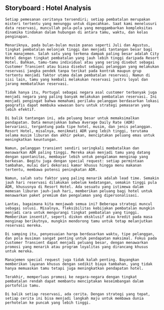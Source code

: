 ## Storyboard : Hotel Analysis

	Setiap pemesanan ceritanya tersendiri; setiap pembatalan merupakan misteri tertentu yang menunggu untuk dipecahkan. Saat kami menelusuri data reservasi, muncullah pola-pola yang menggambarkan kompleksitas dinamika tindakan dalam hubungan di antara tamu, waktu, dan kelas penginapan.

	Menariknya, pada bulan-bulan musim panas seperti Juli dan Agustus, tingkat pembatalan melonjak tinggi dan menjadi tantangan besar bagi tim manajemen. Salah satu yang terkena dampak paling besar adalah City Hotel dengan tingkat pembatalan yang jauh lebih tinggi daripada Resort Hotel. Bahkan, tamu-tamu individual atau yang sering disebut sebagai Customer Transient atau biasa disebut sebagai pelanggan yang melakukan reservasi jangka pendek tanpa terikat pada kontrak maupun grup tertentu menjadi faktor utama dalam pembatalan reservasi. Namun di sisi lain, tamu yang kembali melakukan reservasi justru loyal dan jarang membatalkan reservasi.

	Tidak hanya itu, Portugal sebagai negara asal customer terbanyak juga menjadi negara yang paling banyak melakukan pembatalan reservasi. Ini menjadi pengingat bahwa memahami perilaku pelanggan berdasarkan lokasi geografis dapat membuka wawasan baru untuk strategi pemasaran yang lebih efektif.  

	Di balik tantangan ini, ada peluang besar untuk memaksimalkan pendapatan. Data menunjukkan bahwa Average Daily Rate (ADR) bervariasi, tergantung pada tipe hotel, musim, dan jenis pelanggan. Resort Hotel, misalnya, menikmati ADR yang lebih tinggi, terutama selama musim liburan dan akhir pekan, menciptakan peluang emas untuk meningkatkan keuntungan.

	Namun, pelanggan transient sendiri seringkali membatalkan dan menawarkan ADR paling tinggi. Mereka akan menjadi tamu yang datang dengan spontanitas, membayar lebih untuk pengalaman menginap yang berkesan. Begitu juga dengan special request: setiap permintaan tambahan, mulai dari dekorasi kamar khusus hingga menu makanan tertentu, membawa potensi peningkatan ADR.

	Namun, salah satu faktor yang paling menarik adalah lead time. Semakin jauh hari reservasi dilakukan sebelum kedatangan, semakin tinggi pula ADR, khususnya di Resort Hotel. Ada sesuatu yang istimewa dalam memesan liburan jauh-jauh hari, memberikan peluang bagi hotel untuk menawarkan paket premium dan pengalaman yang dipersonalisasi.

	Lantas, bagaimana kita menjawab semua ini? Beberapa strategi muncul sebagai solusi. Misalnya, fleksibilitas kebijakan pembatalan mungkin menjadi cara untuk mengurangi tingkat pembatalan yang tinggi. Memberikan insentif, seperti diskon eksklusif atau kredit pada masa menginap berikutnya, mungkin mendorong tamu untuk tetap melanjutkan reservasi mereka.

	Di samping itu, penyesuaian harga berdasarkan waktu, tipe pelanggan, dan pola musiman sangat penting untuk pendapatan maksimal. Fokus pada Customer Transient dapat menjadi peluang besar, dengan menawarkan promosi yang menarik atau program loyalitas yang dirancang khusus untuk mereka.  

	Manajemen special request juga tidak kalah penting. Bayangkan memberikan layanan khusus dengan sedikit biaya tambahan, yang tidak hanya memuaskan tamu tetapi juga meningkatkan pendapatan hotel.

	Terakhir, memperluas promosi ke negara-negara dengan tingkat pembatalan rendah dapat membantu menciptakan keseimbangan dalam portofolio tamu.  

	Di balik setiap reservasi, ada cerita. Dengan strategi yang tepat, setiap cerita ini bisa menjadi langkah maju untuk membawa dunia perhotelan ke puncak yang lebih tinggi.

